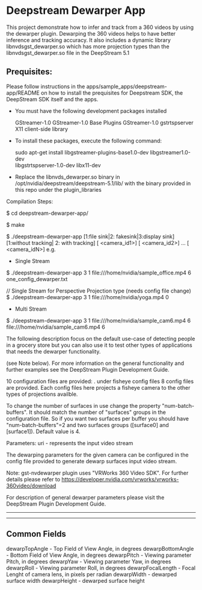 # Deepstream Dewarper App
 
This project demonstrate how to infer and track from a 360 videos by using the dewarper plugin. 
Dewarping the 360 videos helps to have better inference and tracking accuracy. 
It also includes a dynamic library libnvdsgst_dewarper.so which has more projection types than the libnvdsgst_dewarper.so file in the DeepStream 5.1 

## Prequisites:

Please follow instructions in the apps/sample_apps/deepstream-app/README on how
to install the prequisites for Deepstream SDK, the DeepStream SDK itself and the
apps.

- You must have the following development packages installed

   GStreamer-1.0
   GStreamer-1.0 Base Plugins
   GStreamer-1.0 gstrtspserver
   X11 client-side library

- To install these packages, execute the following command:

   sudo apt-get install libgstreamer-plugins-base1.0-dev libgstreamer1.0-dev \
   libgstrtspserver-1.0-dev libx11-dev

- Replace the libnvds_dewarper.so binary in /opt/nvidia/deepstream/deepstream-5.1/lib/ 
with the binary provided in this repo under the plugin_libraries

Compilation Steps:

  $ cd deepstream-dewarper-app/
  
  $ make
  
  $ ./deepstream-dewarper-app [1:file sink|2: fakesink|3:display sink] [1:without tracking| 2: with tracking] [<uri1> <camera_id1>] [<uri2> <camera_id2>] ... [<uriN> <camera_idN>]
e.g.
 
  - Single Stream
  
  $ ./deepstream-dewarper-app 3 1 file:///home/nvidia/sample_office.mp4 6 one_config_dewarper.txt

  // Single Stream for Perspective Projection type (needs config file change)
  $ ./deepstream-dewarper-app 3 1 file:///home/nvidia/yoga.mp4 0

  - Multi Stream
  
  $ ./deepstream-dewarper-app 3 1 file:///home/nvidia/sample_cam6.mp4 6 file:///home/nvidia/sample_cam6.mp4 6


The following description focus on the default use-case of detecting people in a grocery store but you can also use it to test other
types of applications that needs the dewarper functionality. 


(see Note below).
For more information on the general functionality and further examples see the
DeepStream Plugin Development Guide.


10 configuration files are provided:
   . under fisheye config files 8 config files are provided. Each config files here projects a fisheye camera to the other types of projections availble. 

To change the number of surfaces in use change the property "num-batch-buffers".
It should match the number of "surfaces" groups in the configuration file. So if
you want two surfaces per buffer you should have "num-batch-buffers"=2 and two
surfaces groups ([surface0] and [surface1]). Default value is 4.


Parameters:
uri - represents the input video stream


The dewarping parameters for the given camera can be configured in the config file provided 
to generate dewarp surfaces
input video stream.


Note:
gst-nvdewarper plugin uses "VRWorks 360 Video SDK".
For further details please refer to https://developer.nvidia.com/vrworks/vrworks-360video/download

For description of general dewarper parameters please visit the DeepStream
Plugin Development Guide.

-------------------------------

--------------
Common Fields
--------------

dewarpTopAngle - Top Field of View Angle, in degrees
dewarpBottomAngle - Bottom Field of View Angle, in degrees
dewarpPitch	- Viewing parameter Pitch, in degrees
dewarpYaw	- Viewing parameter Yaw, in degrees
dewarpRoll - Viewing parameter Roll, in degrees
dewarpFocalLength	- Focal Lenght of camera lens, in pixels per radian
dewarpWidth	- dewarped surface width
dewarpHeight - dewarped surface height

 
